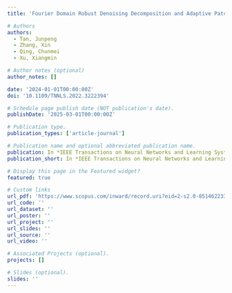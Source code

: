 ```yaml
---
title: 'Fourier Domain Robust Denoising Decomposition and Adaptive Patch MRI Reconstruction'

# Authors
authors:
  - Tan, Junpeng
  - Zhang, Xin
  - Qing, Chunmei
  - Xu, Xiangmin

# Author notes (optional)
author_notes: []

date: '2024-01-01T00:00:00Z'
doi: '10.1109/TNNLS.2022.3222394'

# Schedule page publish date (NOT publication's date).
publishDate: '2025-03-01T00:00:00Z'

# Publication type.
publication_types: ['article-journal']

# Publication name and optional abbreviated publication name.
publication: In *IEEE Transactions on Neural Networks and Learning Systems*
publication_short: In *IEEE Transactions on Neural Networks and Learning Systems, IEEE T-NNLS*

# Display this page in the Featured widget?
featured: true

# Custom links
url_pdf: 'https://www.scopus.com/inward/record.uri?eid=2-s2.0-85146223373&doi=10.1109%2fTNNLS.2022.3222394&partnerID=40&md5=8b80eea4dd75c69dce625c1d196f5e8e'
url_code: ''
url_dataset: ''
url_poster: ''
url_project: ''
url_slides: ''
url_source: ''
url_video: ''

# Associated Projects (optional).
projects: []

# Slides (optional).
slides: ''
---
```


